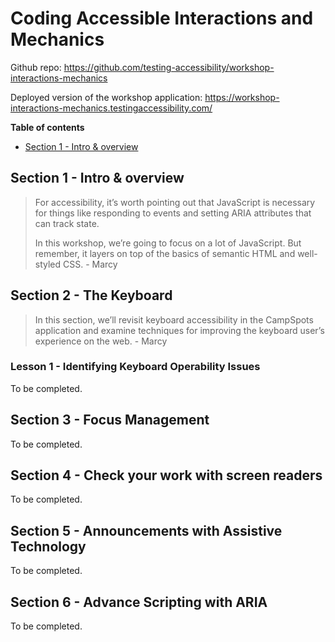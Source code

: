 # Coding Accessible Interactions and Mechanics

Github repo: https://github.com/testing-accessibility/workshop-interactions-mechanics

Deployed version of the workshop application: https://workshop-interactions-mechanics.testingaccessibility.com/

**Table of contents**
- [Section 1 - Intro & overview](#section-1---intro--overview)

## Section 1 - Intro & overview

>For accessibility, it’s worth pointing out that JavaScript is necessary for things like responding to events and setting ARIA attributes that can track state.
>
>In this workshop, we’re going to focus on a lot of JavaScript. But remember, it layers on top of the basics of semantic HTML and well-styled CSS. - Marcy
## Section 2 - The Keyboard

>In this section, we’ll revisit keyboard accessibility in the CampSpots application and examine techniques for improving the keyboard user’s experience on the web. - Marcy
### Lesson 1 - Identifying Keyboard Operability Issues

To be completed.

## Section 3 - Focus Management

To be completed.

## Section 4 - Check your work with screen readers

To be completed.

## Section 5 - Announcements with Assistive Technology

To be completed.

## Section 6 - Advance Scripting with ARIA

To be completed.